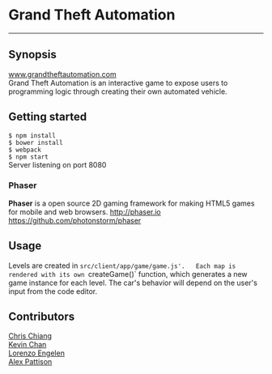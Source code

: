 # Grand Theft Automation
---
## Synopsis
www.grandtheftautomation.com  
Grand Theft Automation is an interactive game to expose users to programming logic through creating their own automated vehicle.
## Getting started  
`$ npm install`  
`$ bower install`  
`$ webpack`  
`$ npm start`  
Server listening on port 8080
### Phaser  
**Phaser** is a open source 2D gaming framework for making HTML5 games for mobile and web browsers.
http://phaser.io  
https://github.com/photonstorm/phaser
## Usage  
Levels are created in `src/client/app/game/game.js'.  
Each map is rendered with its own `createGame()` function, which generates a new game instance for each level. The car's behavior will depend on the user's input from the code editor.
## Contributors  
[Chris Chiang](https://github.com/cchrispy)  
[Kevin Chan](https://github.com/kevindchan)  
[Lorenzo Engelen](https://github.com/lorenzoengelen)  
[Alex Pattison](https://github.com/AlexPattison)

